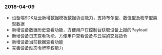 
### 2018-04-09
- 设备端SDK及云新增数据模板数据协议能力，支持布尔型、数值型及枚举型类型数据
- 新增设备数据历史查看功能，方便用户在控制台获取设备上报的Payload
- 新增设备日志查看功能，方便用户查看设备与云端的交互指令
- 新增设备当前数据查看功能
- 完善设备动态令牌鉴权能力
